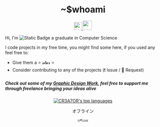 <div align="center">
  <h1> ~$whoami </h1>
</div>

<p align='center'> 
  <a href="https://twitter.com/trisiteltd"><img height="25" src="https://logos-world.net/wp-content/uploads/2020/04/Twitter-Logo-700x394.png" </a>
  <a href="https://www.portfolio.trioffline.com/"><img height="30" src="https://www.trioffline.com/img/LogoWeb.png"></a>
</p>
    
Hi, I'm ![Static Badge](https://img.shields.io/badge/CR3AT0R-5865f2?style=flat&logo=discord&logoColor=white&labelColor=5865f2&color=5865f2) a graduate in Computer Science

I code projects in my free time, you might find some here, if you used any feel free to:
- Give them a ⭐ 𝓼𝓽𝓪𝓻 ⭐
- Consider contributing to any of the projects (❗ Issue / 💬 Request)

##### *Check out some of my [Graphic Design Work](https://www.trioffline.com/), feel free to support me through freelance bringing your ideas alive*

<p align="center"><a href="https://github.com/anuraghazra/github-readme-stats" aria-label="Link to create your own github stats image"><img alt="CR3A7OR's top languages" src="https://github-readme-stats.vercel.app/api/top-langs/?username=CR3A7OR&theme=dark&langs_count=10&hide=sourcepawn&layout=compact&hide_border=true&card_width=445&bg_color=0d1117" /></a></p>

<div align="center">
 <p> オフライン </p>
 <p> ᴼᶠᶠᴸᴵᴺᴱ </p>
</div>

<!--
**CR3A7OR/CR3A7OR** is a ✨ _special_ ✨ repository because its `README.md` (this file) appears on your GitHub profile.
- I’m currently working on some code, I will get around to it
-->
